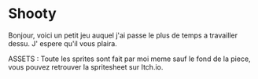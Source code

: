 # Shooty

Bonjour, voici un petit jeu auquel j'ai passe le plus de temps a travailler dessu.
J' espere qu'il vous plaira.

ASSETS :
  Toute les sprites sont fait par moi meme sauf le fond de la piece, vous pouvez retrouver la spritesheet sur Itch.io.
